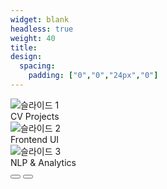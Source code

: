 ```yaml
---
widget: blank
headless: true
weight: 40
title:
design:
  spacing:
    padding: ["0","0","24px","0"]
---
```

<link rel="stylesheet" href="/css/slider.css">

<div class="hb-slider" aria-label="Image slider">
  <div class="hb-slide active">
    <img src="/media/slide1.jpeg" alt="슬라이드 1">
    <div class="hb-caption">CV Projects</div>
  </div>
  <div class="hb-slide">
    <img src="/media/slide2.jpeg" alt="슬라이드 2">
    <div class="hb-caption">Frontend UI</div>
  </div>
  <div class="hb-slide">
    <img src="/media/slide3.jpeg" alt="슬라이드 3">
    <div class="hb-caption">NLP & Analytics</div>
  </div>

  <button class="hb-nav hb-prev" aria-label="이전">
    <svg viewBox="0 0 24 24"><path d="M15 5l-7 7 7 7"/></svg>
  </button>
  <button class="hb-nav hb-next" aria-label="다음">
    <svg viewBox="0 0 24 24"><path d="M9 5l7 7-7 7"/></svg>
  </button>
  <div class="hb-dots" aria-hidden="true"></div>
</div>

<script defer src="/js/slider.js"></script>